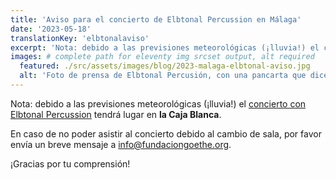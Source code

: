 ```yaml
---
title: 'Aviso para el concierto de Elbtonal Percussion en Málaga'
date: '2023-05-18'
translationKey: 'elbtonalaviso'
excerpt: 'Nota: debido a las previsiones meteorológicas (¡lluvia!) el concierto con Elbtonal Percussion tendrá lugar el 22.05.2023 en Málaga en la Caja Blanca.'
images: # complete path for eleventy img srcset output, alt required
  featured: ./src/assets/images/blog/2023-malaga-elbtonal-aviso.jpg
  alt: 'Foto de prensa de Elbtonal Percusión, con una pancarta que dice Málaga'
---
```


Nota: debido a las previsiones meteorológicas (¡lluvia!) el [concierto con Elbtonal Percussion](/es/eventos/elbtonal-percussion-malaga/) tendrá lugar en **la Caja Blanca**.

En caso de no poder asistir al concierto debido al cambio de sala, por favor envía un breve mensaje a info@fundaciongoethe.org.

¡Gracias por tu comprensión!
